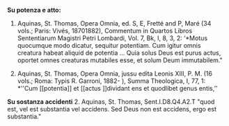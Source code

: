 
**Su potenza e atto:**

1. Aquinas, St. Thomas, Opera Omnia, ed. S, E, Fretté and P, Maré (34 vols.; Paris: Vivés, 18701882), Commentum in Quartos Libros Sententiarum Magistri Petri Lombardi, Vol. 7, Bk, I, 8, 3, 2: ‘*Motus quocumque modo dicatur, sequitur potentiam. Cum igitur omnis creatura habeat aliquid de potentia ... Quia solus Deus est purus actus, oportet omnes  creaturas mutabiles esse, et solum Deum immutabilem."

2. Aquinas, St. Thomas, Opera Omnia, jussu edita Leonis XIII, P. M. (16 vols.; Roma: Typis R. Garroni, 1882- ), Summa Theologica, I, 77, 1: *''Cum [[potentia]] et [[actus ]]dividant ens et quodlibet genus entis,’’

**Su sostanza accidenti**
2. Aquinas, St. Thomas,  Sent.I.D8.Q4.A2.T "quod est, vel est substantia vel accidens. Sed Deus non est accidens, ergo est substantia."